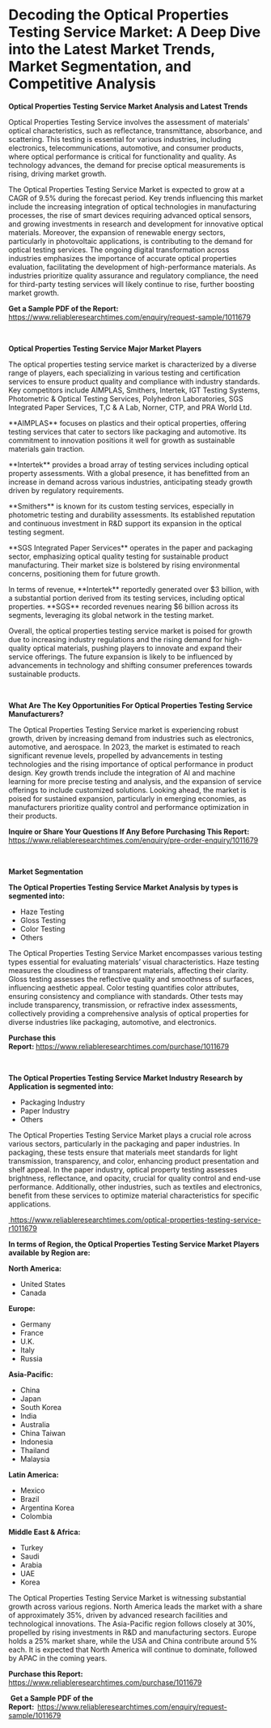 <p><h1>Decoding the Optical Properties Testing Service Market: A Deep Dive into the Latest Market Trends, Market Segmentation, and Competitive Analysis</h1></p><p><strong>Optical Properties Testing Service Market Analysis and Latest Trends</strong></p>
<p><p>Optical Properties Testing Service involves the assessment of materials' optical characteristics, such as reflectance, transmittance, absorbance, and scattering. This testing is essential for various industries, including electronics, telecommunications, automotive, and consumer products, where optical performance is critical for functionality and quality. As technology advances, the demand for precise optical measurements is rising, driving market growth.</p><p>The Optical Properties Testing Service Market is expected to grow at a CAGR of 9.5% during the forecast period. Key trends influencing this market include the increasing integration of optical technologies in manufacturing processes, the rise of smart devices requiring advanced optical sensors, and growing investments in research and development for innovative optical materials. Moreover, the expansion of renewable energy sectors, particularly in photovoltaic applications, is contributing to the demand for optical testing services. The ongoing digital transformation across industries emphasizes the importance of accurate optical properties evaluation, facilitating the development of high-performance materials. As industries prioritize quality assurance and regulatory compliance, the need for third-party testing services will likely continue to rise, further boosting market growth.</p></p>
<p><strong>Get a Sample PDF of the Report:&nbsp;</strong> <a href="https://www.reliableresearchtimes.com/enquiry/request-sample/1011679?utm_campaign=2716&utm_medium=2&utm_source=Github&utm_content=ia&utm_term=19042025&utm_id=optical-properties-testing-service">https://www.reliableresearchtimes.com/enquiry/request-sample/1011679</a></p>
<p>&nbsp;</p>
<p><strong>Optical Properties Testing Service Major Market Players</strong></p>
<p><p>The optical properties testing service market is characterized by a diverse range of players, each specializing in various testing and certification services to ensure product quality and compliance with industry standards. Key competitors include AIMPLAS, Smithers, Intertek, IGT Testing Systems, Photometric & Optical Testing Services, Polyhedron Laboratories, SGS Integrated Paper Services, T,C & A Lab, Norner, CTP, and PRA World Ltd.</p><p>**AIMPLAS** focuses on plastics and their optical properties, offering testing services that cater to sectors like packaging and automotive. Its commitment to innovation positions it well for growth as sustainable materials gain traction.</p><p>**Intertek** provides a broad array of testing services including optical property assessments. With a global presence, it has benefitted from an increase in demand across various industries, anticipating steady growth driven by regulatory requirements.</p><p>**Smithers** is known for its custom testing services, especially in photometric testing and durability assessments. Its established reputation and continuous investment in R&D support its expansion in the optical testing segment.</p><p>**SGS Integrated Paper Services** operates in the paper and packaging sector, emphasizing optical quality testing for sustainable product manufacturing. Their market size is bolstered by rising environmental concerns, positioning them for future growth.</p><p>In terms of revenue, **Intertek** reportedly generated over $3 billion, with a substantial portion derived from its testing services, including optical properties. **SGS** recorded revenues nearing $6 billion across its segments, leveraging its global network in the testing market.</p><p>Overall, the optical properties testing service market is poised for growth due to increasing industry regulations and the rising demand for high-quality optical materials, pushing players to innovate and expand their service offerings. The future expansion is likely to be influenced by advancements in technology and shifting consumer preferences towards sustainable products.</p></p>
<p>&nbsp;</p>
<p><strong>What Are The Key Opportunities For Optical Properties Testing Service Manufacturers?</strong></p>
<p><p>The Optical Properties Testing Service market is experiencing robust growth, driven by increasing demand from industries such as electronics, automotive, and aerospace. In 2023, the market is estimated to reach significant revenue levels, propelled by advancements in testing technologies and the rising importance of optical performance in product design. Key growth trends include the integration of AI and machine learning for more precise testing and analysis, and the expansion of service offerings to include customized solutions. Looking ahead, the market is poised for sustained expansion, particularly in emerging economies, as manufacturers prioritize quality control and performance optimization in their products.</p></p>
<p><strong>Inquire or Share Your Questions If Any Before Purchasing This Report:</strong> <a href="https://www.reliableresearchtimes.com/enquiry/pre-order-enquiry/1011679?utm_campaign=2716&utm_medium=2&utm_source=Github&utm_content=ia&utm_term=19042025&utm_id=optical-properties-testing-service">https://www.reliableresearchtimes.com/enquiry/pre-order-enquiry/1011679</a></p>
<p>&nbsp;</p>
<p><strong>Market Segmentation</strong></p>
<p><strong>The Optical Properties Testing Service Market Analysis by types is segmented into:</strong></p>
<p><ul><li>Haze Testing</li><li>Gloss Testing</li><li>Color Testing</li><li>Others</li></ul></p>
<p><p>The Optical Properties Testing Service Market encompasses various testing types essential for evaluating materials’ visual characteristics. Haze testing measures the cloudiness of transparent materials, affecting their clarity. Gloss testing assesses the reflective quality and smoothness of surfaces, influencing aesthetic appeal. Color testing quantifies color attributes, ensuring consistency and compliance with standards. Other tests may include transparency, transmission, or refractive index assessments, collectively providing a comprehensive analysis of optical properties for diverse industries like packaging, automotive, and electronics.</p></p>
<p><strong>Purchase this Report:&nbsp;</strong><a href="https://www.reliableresearchtimes.com/purchase/1011679?utm_campaign=2716&utm_medium=2&utm_source=Github&utm_content=ia&utm_term=19042025&utm_id=optical-properties-testing-service">https://www.reliableresearchtimes.com/purchase/1011679</a></p>
<p>&nbsp;</p>
<p><strong>The Optical Properties Testing Service Market Industry Research by Application is segmented into:</strong></p>
<p><ul><li>Packaging Industry</li><li>Paper Industry</li><li>Others</li></ul></p>
<p><p>The Optical Properties Testing Service Market plays a crucial role across various sectors, particularly in the packaging and paper industries. In packaging, these tests ensure that materials meet standards for light transmission, transparency, and color, enhancing product presentation and shelf appeal. In the paper industry, optical property testing assesses brightness, reflectance, and opacity, crucial for quality control and end-use performance. Additionally, other industries, such as textiles and electronics, benefit from these services to optimize material characteristics for specific applications.</p></p>
<p><a href="https://www.reliableresearchtimes.com/optical-properties-testing-service-r1011679?utm_campaign=2716&utm_medium=2&utm_source=Github&utm_content=ia&utm_term=19042025&utm_id=optical-properties-testing-service">&nbsp;https://www.reliableresearchtimes.com/optical-properties-testing-service-r1011679</a></p>
<p><strong>In terms of Region, the Optical Properties Testing Service Market Players available by Region are:</strong></p>
<p>
    <p> <strong> North America: </strong>
        <ul>
            <li>United States</li>
            <li>Canada</li>
        </ul>
        </p> 
    <p> <strong> Europe: </strong>
        <ul>
            <li>Germany</li>
            <li>France</li>
            <li>U.K.</li>
            <li>Italy</li>
            <li>Russia</li>
        </ul>
        </p> 
    <p> <strong> Asia-Pacific: </strong>
        <ul>
            <li>China</li>
            <li>Japan</li>
            <li>South Korea</li>
            <li>India</li>
            <li>Australia</li>
            <li>China Taiwan</li>
            <li>Indonesia</li>
            <li>Thailand</li>
            <li>Malaysia</li>
        </ul>
        </p> 
    <p> <strong> Latin America: </strong>
        <ul>
            <li>Mexico</li>
            <li>Brazil</li>
            <li>Argentina Korea</li>
            <li>Colombia</li>
        </ul>
        </p> 
    <p> <strong> Middle East & Africa: </strong>
        <ul>
            <li>Turkey</li>
            <li>Saudi</li>
            <li>Arabia</li>
            <li>UAE</li>
            <li>Korea</li>
        </ul>
    </p>
    </p>
<p><p>The Optical Properties Testing Service Market is witnessing substantial growth across various regions. North America leads the market with a share of approximately 35%, driven by advanced research facilities and technological innovations. The Asia-Pacific region follows closely at 30%, propelled by rising investments in R&D and manufacturing sectors. Europe holds a 25% market share, while the USA and China contribute around 5% each. It is expected that North America will continue to dominate, followed by APAC in the coming years.</p></p>
<p><strong>Purchase this Report: </strong><a href="https://www.reliableresearchtimes.com/purchase/1011679?utm_campaign=2716&utm_medium=2&utm_source=Github&utm_content=ia&utm_term=19042025&utm_id=optical-properties-testing-service">https://www.reliableresearchtimes.com/purchase/1011679</a></p>
<p>&nbsp;<strong>Get a Sample PDF of the Report:&nbsp;&nbsp;</strong><a href="https://www.reliableresearchtimes.com/enquiry/request-sample/1011679?utm_campaign=2716&utm_medium=2&utm_source=Github&utm_content=ia&utm_term=19042025&utm_id=optical-properties-testing-service">https://www.reliableresearchtimes.com/enquiry/request-sample/1011679</a></p>
<p><strong></strong></p>
<p><p></p><p></p><p></p></p>